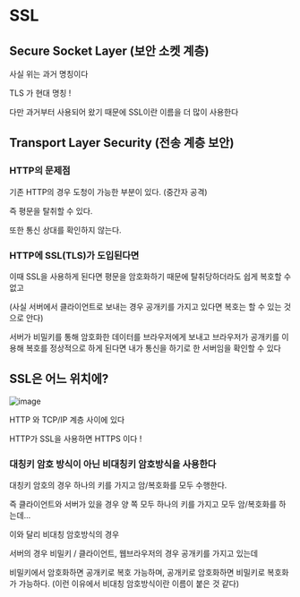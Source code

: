 # SSL

## Secure Socket Layer (보안 소켓 계층)

사실 위는 과거 명칭이다

TLS 가 현대 명칭 !

다만 과거부터 사용되어 왔기 때문에 SSL이란 이름을 더 많이 사용한다

## Transport Layer Security (전송 계층 보안)

### HTTP의 문제점

기존 HTTP의 경우 도청이 가능한 부분이 있다. (중간자 공격)

즉 평문을 탈취할 수 있다.

또한 통신 상대를 확인하지 않는다.

### HTTP에 SSL(TLS)가 도입된다면

이때 SSL을 사용하게 된다면 평문을 암호화하기 때문에 탈취당하더라도 쉽게 복호할 수 없고

(사실 서버에서 클라이언트로 보내는 경우 공개키를 가지고 있다면 복호는 할 수 있는 것으로 안다)

서버가 비밀키를 통해 암호화한 데이터를 브라우저에게 보내고 브라우저가 공개키를 이용해 복호를 정상적으로 하게 된다면 내가 통신을 하기로 한 서버임을 확인할 수 있다


## SSL은 어느 위치에?

![image](https://user-images.githubusercontent.com/66164361/186956890-9d6125cb-94c6-4abb-8f52-e4ea5fecc0fe.png)

HTTP 와 TCP/IP 계층 사이에 있다 

HTTP가 SSL을 사용하면 HTTPS 이다 !

### 대칭키 암호 방식이 아닌 비대칭키 암호방식을 사용한다

대칭키 암호의 경우 하나의 키를 가지고 암/복호화를 모두 수행한다.

즉 클라이언트와 서버가 있을 경우 양 쪽 모두 하나의 키를 가지고 모두 암/복호화를 하는데... 

이와 달리 비대칭 암호방식의 경우

서버의 경우 비밀키 / 클라이언트, 웹브라우저의 경우 공개키를 가지고 있는데

비밀키에서 암호화하면 공개키로 복호 가능하며, 공개키로 암호화하면 비밀키로 복호화가 가능하다. (이런 이유에서 비대칭 암호방식이란 이름이 붙은 것 같다)


